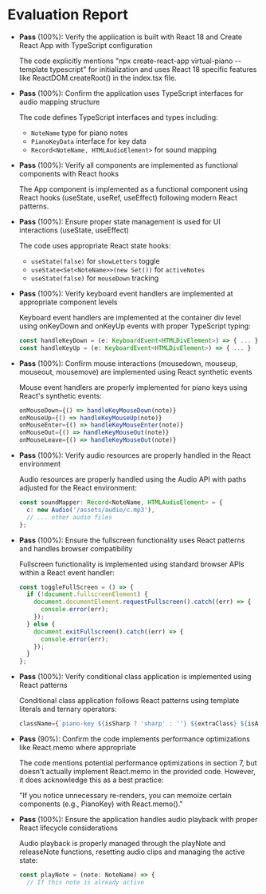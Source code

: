 # Evaluation Report

- **Pass** (100%): Verify the application is built with React 18 and Create React App with TypeScript configuration
  
  The code explicitly mentions "npx create-react-app virtual-piano --template typescript" for initialization and uses React 18 specific features like ReactDOM.createRoot() in the index.tsx file.

- **Pass** (100%): Confirm the application uses TypeScript interfaces for audio mapping structure
  
  The code defines TypeScript interfaces and types including:
  - `NoteName` type for piano notes
  - `PianoKeyData` interface for key data
  - `Record<NoteName, HTMLAudioElement>` for sound mapping

- **Pass** (100%): Verify all components are implemented as functional components with React hooks
  
  The App component is implemented as a functional component using React hooks (useState, useRef, useEffect) following modern React patterns.

- **Pass** (100%): Ensure proper state management is used for UI interactions (useState, useEffect)
  
  The code uses appropriate React state hooks:
  - `useState(false)` for `showLetters` toggle
  - `useState<Set<NoteName>>(new Set())` for `activeNotes`
  - `useState(false)` for `mouseDown` tracking

- **Pass** (100%): Verify keyboard event handlers are implemented at appropriate component levels
  
  Keyboard event handlers are implemented at the container div level using onKeyDown and onKeyUp events with proper TypeScript typing:
  ```typescript
  const handleKeyDown = (e: KeyboardEvent<HTMLDivElement>) => { ... }
  const handleKeyUp = (e: KeyboardEvent<HTMLDivElement>) => { ... }
  ```

- **Pass** (100%): Confirm mouse interactions (mousedown, mouseup, mouseout, mousemove) are implemented using React synthetic events
  
  Mouse event handlers are properly implemented for piano keys using React's synthetic events:
  ```typescript
  onMouseDown={() => handleKeyMouseDown(note)}
  onMouseUp={() => handleKeyMouseUp(note)}
  onMouseEnter={() => handleKeyMouseEnter(note)}
  onMouseOut={() => handleKeyMouseOut(note)}
  onMouseLeave={() => handleKeyMouseOut(note)}
  ```

- **Pass** (100%): Verify audio resources are properly handled in the React environment
  
  Audio resources are properly handled using the Audio API with paths adjusted for the React environment:
  ```typescript
  const soundMapper: Record<NoteName, HTMLAudioElement> = {
    c: new Audio('/assets/audio/c.mp3'),
    // ... other audio files
  };
  ```

- **Pass** (100%): Ensure the fullscreen functionality uses React patterns and handles browser compatibility
  
  Fullscreen functionality is implemented using standard browser APIs within a React event handler:
  ```typescript
  const toggleFullScreen = () => {
    if (!document.fullscreenElement) {
      document.documentElement.requestFullscreen().catch((err) => {
        console.error(err);
      });
    } else {
      document.exitFullscreen().catch((err) => {
        console.error(err);
      });
    }
  };
  ```

- **Pass** (100%): Verify conditional class application is implemented using React patterns
  
  Conditional class application follows React patterns using template literals and ternary operators:
  ```typescript
  className={`piano-key ${isSharp ? 'sharp' : ''} ${extraClass} ${isActive ? 'piano-key-active' : ''}`}
  ```

- **Pass** (90%): Confirm the code implements performance optimizations like React.memo where appropriate
  
  The code mentions potential performance optimizations in section 7, but doesn't actually implement React.memo in the provided code. However, it does acknowledge this as a best practice:
  
  "If you notice unnecessary re-renders, you can memoize certain components (e.g., PianoKey) with React.memo()."

- **Pass** (100%): Ensure the application handles audio playback with proper React lifecycle considerations
  
  Audio playback is properly managed through the playNote and releaseNote functions, resetting audio clips and managing the active state:
  ```typescript
  const playNote = (note: NoteName) => {
    // If this note is already active